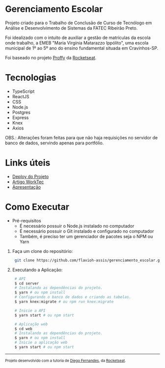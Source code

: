 # Gerenciamento Escolar

Projeto criado para o Trabalho de Conclusão de Curso de Tecnólogo em Análise e Desenvolvimento de Sistemas da FATEC Ribeirão Preto.<br/>

Foi idealizado com o intuito de auxiliar a gestão de matrículas da escola onde trabalho, a EMEB "Maria Virgínia Matarazzo Ippólito", 
uma escola municipal de 1º ao 5º ano do ensino fundamental situada em Cravinhos-SP.<br/>

Foi baseado no projeto [Proffy](https://github.com/rocketseat-education/nlw-02-omnistack) da [Rocketseat](https://github.com/rocketseat-education).

# Tecnologias

  * TypeScript
  * ReactJS
  * CSS
  * Node.js
  * Postgres
  * Express
  * Knex
  * Axios
  
 OBS.: Alterações foram feitas para que não haja requisições no servidor de banco de dados, servindo apenas para portfólio.
 
# Links úteis
 
 * [Deploy do Projeto](https://gerenciamento-escolar.vercel.app/)
 * [Artigo WorkTec](https://docs.google.com/document/d/1xyH6Z3J6rALaGfIFmGBaaJziCJi1UOFH/edit?usp=sharing&ouid=105664717359710468557&rtpof=true&sd=true)
 * [Apresentação](https://docs.google.com/presentation/d/1V2H3M3n8rAYSfewMI12OvwiFNAZgDegr/edit?usp=sharing&ouid=105664717359710468557&rtpof=true&sd=true)

# Como Executar

 * Pré-requisitos
   * É necessário possuir o Node.js instalado no computador
   * É necessário possuir o Git instalado e configurado no computador
   * Também, é preciso ter um gerenciador de pacotes seja o NPM ou Yarn
   
1. Faça um clone do repositório:
   ```sh
    git clone https://github.com/flavioh-assis/gerenciamento_escolar.git
   ```
2. Executando a Aplicação:
   ```sh
    # API
    $ cd server
    # Instalando as dependências do projeto.
    $ yarn # ou npm install
    # Configurando o banco de dados e criando as tabelas.
    $ yarn knex:migrate # ou npm run knex:migrate

    # Inicie a API
    $ yarn start # ou npm start

    # Aplicação web
    $ cd web
    # Instalando as dependências do projeto.
    $ yarn # ou npm install
    # Inicie a aplicação web
    $ yarn start # ou npm start
    ```
---
<sup>Projeto desenvolvido com a tutoria de [Diego Fernandes](https://github.com/diego3g), da [Rocketseat](rocketseat.com.br).</sup>
 
